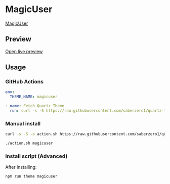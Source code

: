 # MagicUser

[MagicUser](https://www.github.com/drbap)

## Preview

[Open live preview](https://quartz-themes.github.io/magicuser/)

## Usage

### GitHub Actions

```yaml
env:
  THEME_NAME: magicuser
```

```yaml
- name: Fetch Quartz Theme
  run: curl -s -S https://raw.githubusercontent.com/saberzero1/quartz-themes/master/action.sh | bash -s -- $THEME_NAME
```

### Manual install

```bash
curl -s -S -o action.sh https://raw.githubusercontent.com/saberzero1/quartz-themes/master/action.sh

./action.sh magicuser
```

### Install script (Advanced)

After installing:

```bash
npm run theme magicuser
```

